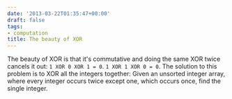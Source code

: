 ```yaml
---
date: '2013-03-22T01:35:47+00:00'
draft: false
tags:
- computation
title: The beauty of XOR
---
```


The beauty of XOR is that it's commutative and doing the same XOR twice cancels it out: `1 XOR 0 XOR 1 = 0`. `1 XOR 1 XOR 0 = 0`. The solution to this problem is to XOR all the integers together: Given an unsorted integer array, where every integer occurs twice except one, which occurs once, find the single integer.
